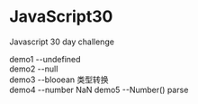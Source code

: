 # JavaScript30
Javascript 30 day challenge

demo1 --undefined  
demo2 --null  
demo3 --blooean  类型转换  
demo4 --number NaN
demo5 --Number() parse

